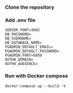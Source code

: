
### Clone the repository

### Add .env file

```
SERVER_PORT=3002
DB_PASSWORD=
DB_USERNAME=
DB_DATABASE_NAME=
PGADMIN_DEFAULT_EMAIL=
PGADMIN_DEFAULT_PASSWORD=
PGADMIN_PORT=5050
AUTH0_DOMAIN=
AUTH0_AUDIENCE=

```

### Run with Docker compose

```
docker-compose up --build -V
```
